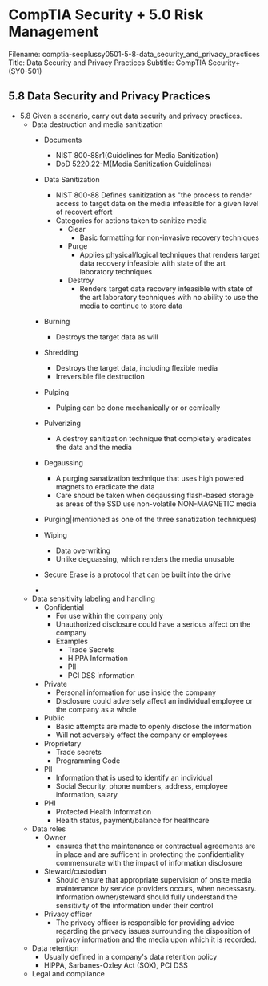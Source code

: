 CompTIA Security + 5.0 Risk Management
===========================================================

Filename: comptia-secplussy0501-5-8-data_security_and_privacy_practices
Title: Data Security and Privacy Practices
Subtitle: CompTIA Security+ \(SY0-501\)

5.8 Data Security and Privacy Practices
-----------------------------------------------------------

* 5.8 Given a scenario, carry out data security and privacy practices.
	+ Data destruction and media sanitization
		- Documents
			* NIST 800-88r1\(Guidelines for Media Sanitization\)
			* DoD 5220.22-M\(Media Sanitization Guidelines\)

		- Data Sanitization
			* NIST 800-88 Defines sanitization as "the process to render access to target data on the media infeasible for a given level of recovert effort
			* Categories for actions taken to sanitize media
				+ Clear
					- Basic formatting for non-invasive recovery techniques
				+ Purge
					- Applies physical/logical techniques that renders target data recovery infeasible with state of the art laboratory techniques
				+ Destroy
					-  Renders target data recovery infeasible with state of the art laboratory techniques with no ability to use the media to continue to store data
					
		- Burning
			* Destroys the target data as will 
		- Shredding
			* Destroys the target data, including flexible media
			* Irreversible file destruction
		 - Pulping
		 	* Pulping can be done mechanically or or cemically
		- Pulverizing
			* A destroy sanitization technique that completely eradicates the data and the media
		- Degaussing
			* A purging sanatization technique that uses high powered magnets to eradicate the data
			* Care shoud be taken when deqaussing flash-based storage as areas of the SSD use non-volatile NON-MAGNETIC media
		- Purging|(mentioned as one of the three sanatization techniques\)
		- Wiping
			* Data overwriting
			* Unlike deguassing, which renders the media unusable
		- Secure Erase is a protocol that can be built into the drive
		- 
	+ Data sensitivity labeling and handling
		- Confidential
			* For use within the company only
			* Unauthorized disclosure could have a serious affect on the company
			* Examples
				+ Trade Secrets
				+ HIPPA Information
				+ PII
				+ PCI DSS information
		- Private
			* Personal information for use inside the company
			* Disclosure could adversely affect an individual employee or the company as a whole
		- Public
			* Basic attempts are made to openly disclose the information
			* Will not adversely effect the company or employees
		- Proprietary
			* Trade secrets
			* Programming Code
		- PII
			* Information that is used to identify an individual
			* Social Security, phone numbers, address, employee information, salary
		- PHI
			* Protected Health Information
			* Health status, payment/balance for healthcare
	+ Data roles
		- Owner
			* ensures that the maintenance or contractual agreements are in place and are sufficent in protecting the confidentiality commensurate with the impact of information disclosure
		- Steward/custodian
			* Should ensure that appropriate supervision of onsite media maintenance by service providers occurs, when necessasry. Information owner/steward should fully understand the sensitivity of the information under their control
		- Privacy officer
			* The privacy officer is responsible for providing advice regarding the privacy issues surrounding the disposition of privacy information and the media upon which it is recorded.
	+ Data retention
		- Usually defined in a company's data retention policy
		- HIPPA, Sarbanes-Oxley Act \(SOX\), PCI DSS
	+ Legal and compliance